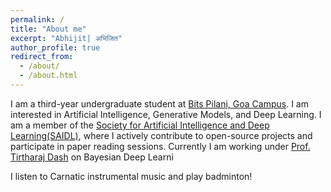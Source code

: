 ```yaml
---
permalink: /
title: "About me"
excerpt: "Abhijit| अभिजित"
author_profile: true
redirect_from: 
  - /about/
  - /about.html
---
```


I am a third-year undergraduate student at [Bits Pilani, Goa Campus](https://www.bits-pilani.ac.in/Goa/). I am interested in Artificial Intelligence, Generative Models, and Deep Learning. I am a member of the [Society for Artificial Intelligence and Deep Learning(SAIDL)](https://www.saidl.in/), where I actively contribute to open-source projects and participate in paper reading sessions. Currently I am working under [Prof. Tirtharaj Dash](https://www.bits-pilani.ac.in/goa/tirtharaj/profile) on Bayesian Deep Learni

I listen to Carnatic instrumental music and play badminton! 